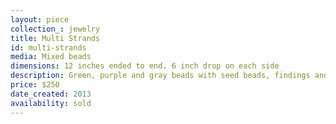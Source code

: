 ```yaml
---
layout: piece
collection_: jewelry
title: Multi Strands
id: multi-strands
media: Mixed beads
dimensions: 12 inches ended to end. 6 inch drop on each side
description: Green, purple and gray beads with seed beads, findings and sterling silver clasp.
price: $250
date_created: 2013
availability: sold
---
```

